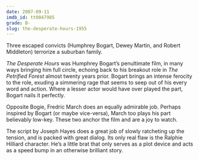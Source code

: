 ```yaml
---
date: 2007-09-11
imdb_id: tt0047985
grade: B-
slug: the-desperate-hours-1955
---
```


Three escaped convicts (Humphrey Bogart, Dewey Martin, and Robert Middleton) terrorize a suburban family.

_The Desperate Hours_ was Humphrey Bogart’s penultimate film, in many ways bringing him full circle, echoing back to his breakout role in <span data-imdb-id="tt0028096">_The Petrified Forest_</span> almost twenty years prior. Bogart brings an intense ferocity to the role, exuding a simmering rage that seems to seep out of his every word and action. Where a lesser actor would have over played the part, Bogart nails it perfectly.

Opposite Bogie, Fredric March does an equally admirable job. Perhaps inspired by Bogart (or maybe vice-versa), March too plays his part believably low-key. These two anchor the film and are a joy to watch.

The script by Joseph Hayes does a great job of slowly ratcheting up the tension, and is packed with great dialog. Its only real flaw is the Ralphie Hilliard character. He’s a little brat that only serves as a plot device and acts as a speed bump in an otherwise brilliant story.
